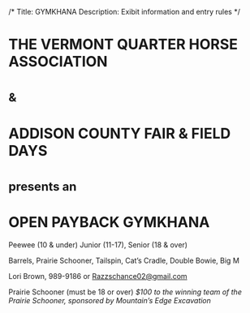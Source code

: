 /*
Title: GYMKHANA
Description: Exibit information and entry rules
*/


# THE VERMONT QUARTER HORSE ASSOCIATION 
# <small>&</small> 
# ADDISON COUNTY FAIR & FIELD DAYS 
# <small>presents an</small> 
# OPEN PAYBACK GYMKHANA

Peewee (10 & under) Junior (11-17), Senior (18 & over)

Barrels, Prairie Schooner, Tailspin, Cat’s Cradle, Double Bowie, Big M

Lori Brown, 989-9186 or Razzschance02@gmail.com

Prairie Schooner (must be 18 or over) *$100 to the winning team of the Prairie Schooner, sponsored by Mountain’s Edge Excavation*
